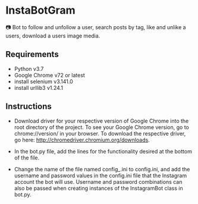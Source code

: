 # InstaBotGram
📷 Bot to follow and unfollow a user, search posts by tag, like and unlike a users, download a users image media.

## Requirements
- Python v3.7
- Google Chrome v72 or latest
- install selenium v3.141.0
- install urllib3 v1.24.1

## Instructions
- Download driver for your respective version of Google Chrome into the root directory of the project. To see your Google Chrome version, go to chrome://version/ in your browser. To download the respective driver, go here: http://chromedriver.chromium.org/downloads.

- In the bot.py file, add the lines for the functionality desired at the bottom of the file.

- Change the name of the file named config_.ini to config.ini, and add the username and password values in the config.ini file that the Instagram account the bot will use. Username and password combinations can also be passed when creating instances of the InstagramBot class in bot.py.
